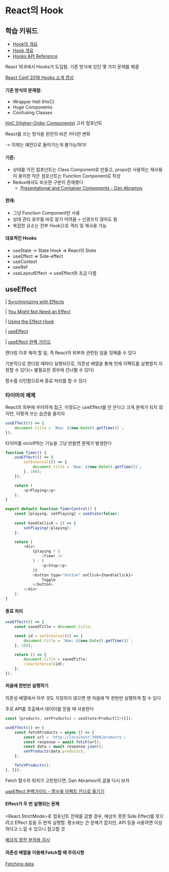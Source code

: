 # React의 Hook

## 학습 키워드

* [Hook의 개요](https://ko.reactjs.org/docs/hooks-intro.html)
* [Hook 개요](https://ko.reactjs.org/docs/hooks-overview.html)
* [Hooks API Reference](https://ko.reactjs.org/docs/hooks-reference.html)

React 16.8에서 Hooks가 도입됨. 기존 방식에 있던 몇 가지 문제를 해결

[React Conf 2018 Hooks 소개 영상](https://www.youtube.com/watch?v=dpw9EHDh2bM)

#### 기존 방식의 문제점:

* Wrapper Hell (HoC)
* Huge Components
* Confusing Classes

[HoC (Higher-Order Components)](https://ko.reactjs.org/docs/higher-order-components.html) 고차 컴포넌트

React를 쓰는 방식을 완전히 바꾼 커다란 변화

&#x20;  \-> 이제는 예전으로 돌아가는게 불가능하다!

#### 기존:

* 상태를 가진 컴포넌트는 Class Component로 만들고, props만 사용하는 재사용이 용이한 작은 컴포넌트는 Function Component로 작성
* Redux에서도 비슷한 구분이 존재했다
  * [Presentational and Container Components - Dan Abramov](https://medium.com/@dan\_abramov/smart-and-dumb-components-7ca2f9a7c7d0)

#### 현재:

* 그냥 Function Component만 사용
* 상태 관리 유무를 바로 알기 어려움 = 신경쓰지 않아도 됨
* 복잡한 요소는 전부 Hook으로 격리 및 재사용 가능

#### 대표적인 Hooks

* useState -> State Hook => React의 State
* useEffect => Side-effect
* useContext
* useRef
* useLayoutEffect -> useEffect와 조금 다름

## useEffect

\| [Synchronizing with Effects](https://react.dev/learn/synchronizing-with-effects)

\| [You Might Not Need an Effect](https://react.dev/learn/you-might-not-need-an-effect)

\| [Using the Effect Hook](https://ko.reactjs.org/docs/hooks-effect.html)

\| [useEffect](https://react.dev/reference/react/useEffect)

\| [useEffect 완벽 가이드](https://overreacted.io/ko/a-complete-guide-to-useeffect/)

렌더링 이후 해야 할 일, 즉 React의 외부와 관련된 일을 정해줄 수 있다

기본적으로 렌더링 때마다 실행되므로, 의존성 배열을 통해 언제 이펙트를 실행할지 지정할 수 있다(= 불필요한 경우에 건너뛸 수 있다)

함수를 리턴함으로써 종료 처리를 할 수 있다

### 타이머의 예제

React의 외부에 우아하게 접근. 이정도는 useEffect를 안 쓴다고 크게 문제가 되지 않지만, 이렇게 쓰는 습관을 들이자

```javascript
useEffect(() => {
	document.title = `Now: ${new Date().getTime()}`;
});
```

타이머를 on/off하는 기능을 그냥 만들면 문제가 발생한다

```javascript
function Timer() {
	useEffect(() => {
		setInterval(() => {
			document.title = `Now: ${new Date().getTime()}`;
		}, 100);
	});

	return (
		<p>Playing</p>
	);
}

export default function TimerControl() {
	const [playing, setPlaying] = useState(false);
	
	const handleClick = () => {
		setPlaying(!playing);
	};

	return (
		<div>
			{playing ? (
				<Timer />
			) : (
				<p>Stop</p>
			)}
			<button type="button" onClick={handleClick}>
				Toggle
			</button>
		</div>
	);
}
```

#### 종료 처리

```javascript
useEffect(() => {
	const savedTitle = document.title;

	const id = setInterval(() => {
		document.title = `Now: ${new Date().getTime()}`;
	}, 100);

	return () => {
		document.title = savedTitle;
		clearInterval(id);
	};
});
```

#### 처음에 한번만 실행하기

의존성 배열에서 아무 것도 지정하지 않으면 맨 처음에 딱 한번만 실행하게 할 수 있다

주로 API를 호출해서 데이터를 얻을 때 사용한다

```javascript
const [products, setProducts] = useState<Product[]>([]);

useEffect(() => {
	const fetchProducts = async () => {
		const url = 'http://localhost:3000/products';
		const response = await fetch(url);
		const data = await response.json();
		setProducts(data.products);
	};

	fetchProducts();
}, []);
```

Fetch 함수의 위치가 고민된다면, Dan Abramov의 글을 다시 보자

[useEffect 완벽가이드 - 함수를 이펙트 안으로 옮기기](https://overreacted.io/ko/a-complete-guide-to-useeffect/#%ED%95%A8%EC%88%98%EB%A5%BC-%EC%9D%B4%ED%8E%99%ED%8A%B8-%EC%95%88%EC%9C%BC%EB%A1%9C-%EC%98%AE%EA%B8%B0%EA%B8%B0)

#### Effect가 두 번 실행되는 문제

\<React.StrictMode>로 컴포넌트 전체를 감쌀 경우, 예상치 못한 Side Effect를 찾으려고 Effect 등을 두 번씩 실행함. 평소에는 큰 문제가 없지만, API 등을 사용하면 이상하다고 느낄 수 있으니 참고할 것

[예상치 못한 부작용 검사](https://ko.reactjs.org/docs/strict-mode.html#detecting-unexpected-side-effects)

#### 의존성 배열을 이용해 Fetch할 때 주의사항

[Fetching data](https://beta.reactjs.org/learn/synchronizing-with-effects#fetching-data)



